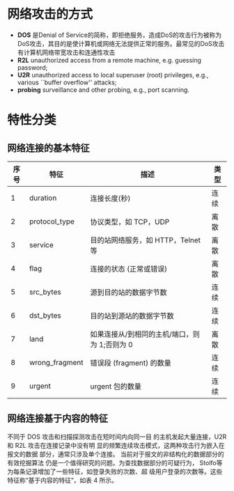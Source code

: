 # 网络攻击的方式
+ **DOS** 是Denial of Service的简称，即拒绝服务，造成DoS的攻击行为被称为DoS攻击，其目的是使计算机或网络无法提供正常的服务。最常见的DoS攻击有计算机网络带宽攻击和连通性攻击
+ **R2L** unauthorized access from a remote machine, e.g. guessing password;
+ **U2R**  unauthorized access to local superuser (root) privileges, e.g., various ``buffer overflow'' attacks;
+ **probing** surveillance and other probing, e.g., port scanning.

# 特性分类

## 网络连接的基本特征

序号    |     特征        |    描述                                         |        类型
-------|----------------|-------------------------------------------------|----------------
1      | duration       |  连接长度(秒)                                     |  连续
2      | protocol_type  |协议类型，如 TCP，UDP                               | 离散
3      | service        |目的站网络服务，如 HTTP，Telnet 等                   | 离散
4      | flag           |连接的状态 (正常或错误)                              | 离散
5      | src_bytes      |源到目的站的数据字节数                               |  连续
6      | dst_bytes      |目的站到源站的数据字节数                              | 连续
7      | land           |如果连接从/到相同的主机/端口，则 为 1;否则为 0          | 离散
8      | wrong_fragment |错误段 (fragment) 的数量                            | 连续
9      | urgent         |urgent 包的数量                                    | 连续

## 网络连接基于内容的特征

不同于 DOS 攻击和扫描探测攻击在短时间内向同一目的主机发起大量连接，U2R 和 R2L 攻击在连接记录中没有明 显的频繁连续攻击模式，这两种攻击行为嵌入在报文的数据 部分，通常只涉及单个连接。当前对于报文的非结构化的数据部分的有效挖掘算法 仍是一个值得研究的问题。为查找数据部分的可疑行为， Stolfo等为每条记录增加了一些特征，如登录失败的次数、超 级用户登录的次数等。这些特征称“基于内容的特征”，如表 4 所示。